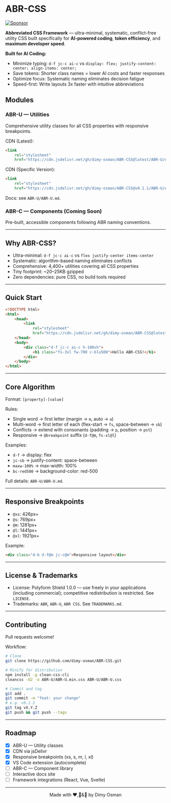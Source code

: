 # ABR-CSS

[![Sponsor](https://img.shields.io/badge/Sponsor-ABR.CSS-FFD140?logo=paypal&logoColor=003087)](https://www.paypal.com/ncp/payment/MWHX2FHZ9RY8J)

**Abbreviated CSS Framework** — ultra-minimal, systematic, conflict-free utility CSS built specifically for **AI-powered coding**, **token efficiency**, and **maximum developer speed**.

**Built for AI Coding:**
- Minimize typing: `d-f jc-c ai-c` vs `display: flex; justify-content: center; align-items: center;`
- Save tokens: Shorter class names = lower AI costs and faster responses
- Optimize focus: Systematic naming eliminates decision fatigue
- Speed-first: Write layouts 3x faster with intuitive abbreviations

## Modules

### ABR-U — Utilities

Comprehensive utility classes for all CSS properties with responsive
breakpoints.

CDN (Latest):

```html
<link
	rel="stylesheet"
	href="https://cdn.jsdelivr.net/gh/dimy-osman/ABR-CSS@latest/ABR-U/ABR-U.min.css" />
```

CDN (Specific Version):

```html
<link
	rel="stylesheet"
	href="https://cdn.jsdelivr.net/gh/dimy-osman/ABR-CSS@v0.1.1/ABR-U/ABR-U.min.css" />
```

Docs: see `ABR-U/ABR-U.md`.

### ABR-C — Components (Coming Soon)

Pre-built, accessible components following ABR naming conventions.

---

## Why ABR-CSS?

- Ultra-minimal: `d-f jc-c ai-c` vs `flex justify-center items-center`
- Systematic: algorithm-based naming eliminates conflicts
- Comprehensive: 4,400+ utilities covering all CSS properties
- Tiny footprint: ~20–25KB gzipped
- Zero dependencies: pure CSS, no build tools required

---

## Quick Start

```html
<!DOCTYPE html>
<html>
	<head>
		<link
			rel="stylesheet"
			href="https://cdn.jsdelivr.net/gh/dimy-osman/ABR-CSS@latest/ABR-U/ABR-U.min.css" />
	</head>
	<body>
		<div class="d-f jc-c ai-c h-100vh">
			<h1 class="fs-3xl fw-700 c-blu500">Hello ABR-CSS!</h1>
		</div>
	</body>
</html>
```

---

## Core Algorithm

Format: `[property]-[value]`

Rules:

- Single word → first letter (margin → `m`, auto → `a`)
- Multi-word → first letter of each (flex-start → `fs`, space-between → `sb`)
- Conflicts → extend with consonants (padding → `p`, position → `pst`)
- Responsive → `@breakpoint` suffix (`d-f@m`, `fs-xl@l`)

Examples:

- `d-f` → display: flex
- `jc-sb` → justify-content: space-between
- `maxw-100%` → max-width: 100%
- `bc-red500` → background-color: red-500

Full details: `ABR-U/ABR-U.md`.

---

## Responsive Breakpoints

- `@xs`: 426px+
- `@s`: 769px+
- `@m`: 1281px+
- `@l`: 1441px+
- `@xl`: 1921px+

Example:

```html
<div class="d-b d-f@m jc-c@m">Responsive layout</div>
```

---

## License & Trademarks

- License: Polyform Shield 1.0.0 — use freely in your applications (including
  commercial); competitive redistribution is restricted. See `LICENSE`.
- Trademarks: `ABR`, `ABR-U`, `ABR CSS`. See `TRADEMARKS.md`.

---

## Contributing

Pull requests welcome!

Workflow:

```bash
# Clone
git clone https://github.com/dimy-osman/ABR-CSS.git

# Minify for distribution
npm install -g clean-css-cli
cleancss -O2 -o ABR-U/ABR-U.min.css ABR-U/ABR-U.css

# Commit and tag
git add .
git commit -m "feat: your change"
# e.g. v0.1.2
git tag vX.Y.Z
git push && git push --tags
```

---

## Roadmap

- [x] ABR-U — Utility classes
- [x] CDN via jsDelivr
- [x] Responsive breakpoints (xs, s, m, l, xl)
- [x] VS Code extension (autocomplete)
- [ ] ABR-C — Component library
- [ ] Interactive docs site
- [ ] Framework integrations (React, Vue, Svelte)

---

<p align="center">Made with ❤️,🧠&🤖 by Dimy Osman</p>
